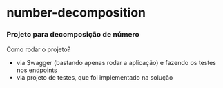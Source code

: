 # number-decomposition

<h3>Projeto para decomposição de número</h3>

Como rodar o projeto?

<ul>
<li>via Swagger (bastando apenas rodar a aplicação) e fazendo os testes nos endpoints</li>
<li>via projeto de testes, que foi implementado na solução</li>
</ul>
